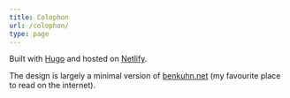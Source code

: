 ```yaml
---
title: Colophon
url: /colophon/
type: page
---
```


Built with [Hugo](https://gohugo.io/) and hosted on [Netlify](https://www.netlify.com/). 

The design is largely a minimal version of [benkuhn.net](https://benkuhn.net) (my favourite place to read on the internet). 